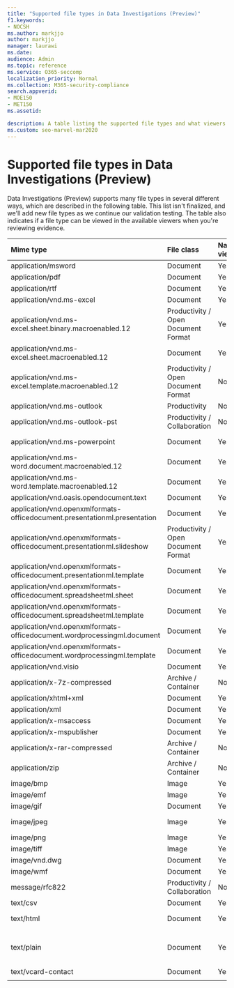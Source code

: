 ```yaml
---
title: "Supported file types in Data Investigations (Preview)"
f1.keywords:
- NOCSH
ms.author: markjjo
author: markjjo
manager: laurawi
ms.date: 
audience: Admin
ms.topic: reference
ms.service: O365-seccomp
localization_priority: Normal
ms.collection: M365-security-compliance 
search.appverid: 
- MOE150
- MET150
ms.assetid: 

description: A table listing the supported file types and what viewers they can be viewed in for Data Investigations (Preview).
ms.custom: seo-marvel-mar2020
---
```


# Supported file types in Data Investigations (Preview)

Data Investigations (Preview) supports many file types in several different ways, which are described in the following table. This list isn't finalized, and we'll add new file types as we continue our validation testing. The table also indicates if a file type can be viewed in the available viewers when you're reviewing evidence.

| Mime type | File class | Native viewer | Text viewer | Annotate viewer | Container extraction | Extensions |
| :- | :- | :- | :- | :- | :- | :- |
| application/msword | Document | Yes | Yes | Yes | No | .doc; .dat |
| application/pdf | Document | Yes | Yes | Yes | No | .pdf |
| application/rtf | Document | Yes | Yes | Yes | No | .rtf;.doc |
| application/vnd.ms-excel | Document | Yes | Yes | Yes | No | .xls; .dat |
| application/vnd.ms-excel.sheet.binary.macroenabled.12 | Productivity / Open Document Format | Yes | Yes | No | No | .xlsb |
| application/vnd.ms-excel.sheet.macroenabled.12 | Document | Yes | Yes | Yes | No | .xlsm |
| application/vnd.ms-excel.template.macroenabled.12 | Productivity / Open Document Format | No | Yes | No | No | .xltm |
| application/vnd.ms-outlook | Productivity | No | No | No | No | .msg |
| application/vnd.ms-outlook-pst | Productivity / Collaboration | No | No | No | Yes | .pst |
| application/vnd.ms-powerpoint | Document | Yes | Yes | Yes | No | .ppt; .pps;.pot |
| application/vnd.ms-word.document.macroenabled.12 | Document | Yes | Yes | Yes | No | .docm |
| application/vnd.ms-word.template.macroenabled.12 | Document | Yes | Yes | Yes | No | .dotm |
| application/vnd.oasis.opendocument.text | Document | Yes | Yes | Yes | No | .odt;  |
| application/vnd.openxmlformats-officedocument.presentationml.presentation | Document | Yes | Yes | Yes | No | .pptx |
| application/vnd.openxmlformats-officedocument.presentationml.slideshow | Productivity / Open Document Format | Yes | Yes | Yes | No | .ppsx |
| application/vnd.openxmlformats-officedocument.presentationml.template | Document | Yes | Yes | Yes | No | .potx |
| application/vnd.openxmlformats-officedocument.spreadsheetml.sheet | Document | Yes | Yes | Yes | No | .xlsx |
| application/vnd.openxmlformats-officedocument.spreadsheetml.template | Document | Yes | Yes | Yes | No | .xltx |
| application/vnd.openxmlformats-officedocument.wordprocessingml.document | Document | Yes | Yes | Yes | No | .docx |
| application/vnd.openxmlformats-officedocument.wordprocessingml.template | Document | Yes | Yes | Yes | No | .dotx |
| application/vnd.visio | Document | Yes | Yes | Yes | No | .vsd |
| application/x-7z-compressed | Archive / Container | No | No | No | Yes | .7z |
| application/xhtml+xml | Document | Yes | Yes | Yes | No | .xhtml |
| application/xml | Document | Yes | Yes | Yes | No | .xml |
| application/x-msaccess | Document | Yes | Yes | Yes | No | .mdb |
| application/x-mspublisher | Document | Yes | Yes | Yes | No | .pub |
| application/x-rar-compressed | Archive / Container | No | No | No | Yes | .rar |
| application/zip | Archive / Container | No | No | No | Yes | .zip |
| image/bmp | Image | Yes | Yes | Yes | No | .bmp |
| image/emf | Image | Yes | Yes | Yes | No | .emf |
| image/gif | Document | Yes | Yes | Yes | No | .gif |
| image/jpeg | Image | Yes | Yes | Yes | No | .jpg; .jpeg; .dat;.jpgt |
| image/png | Image | Yes | Yes | Yes | No | .png |
| image/tiff | Image | Yes | Yes | Yes | No | .tif |
| image/vnd.dwg | Document | Yes | Yes | Yes | No | .dwg;.dxf; |
| image/wmf | Document | Yes | Yes | Yes | No | .wmf |
| message/rfc822 | Productivity / Collaboration | No | No | No | No | .eml |
| text/csv | Document | Yes | Yes | Yes | No | .csv |
| text/html | Document | Yes | Yes | Yes | No | .html;.shtml; .htm |
| text/plain | Document | Yes | Yes | Yes | No | .txt; .css;.con; .pl; .csv; .dat |
| text/vcard-contact | Document | Yes | Yes | Yes | No | .vcf |
||||||||

